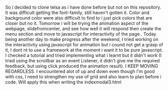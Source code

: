 So i decided to clone telsa as i have done before but not on this repository.
It was difficult getting the font-family, still haven't gotten it.
Color and background color were also difficult to find to i just pick colors that are closer but no it.
Tomorrow i will be trying the animation aspect of the webpage, slidefromcenter, and see how well it will respond then create the menu section and move to javascript for interactivity of the page..
Today being another day to make progress after the weekend, I tried working on the interactivity using javascript for animation but i cound not get a grasp of it, I dont nt to use a framework at the moment i want it to be pure javascript. I checked a tutorial and tried implementing what i learnt but it didn't work (I tried using the scrollbar as an event Listener, it didn't give me the required feedback, but using click produced the animation result). I KEEP MOVING REGARDLESS.
I encountered alot of up and down even though I'm good with css, I need to strengthen my use of grid and also learn to plan before i code. Will apply this when writing the indexmodal3.html 